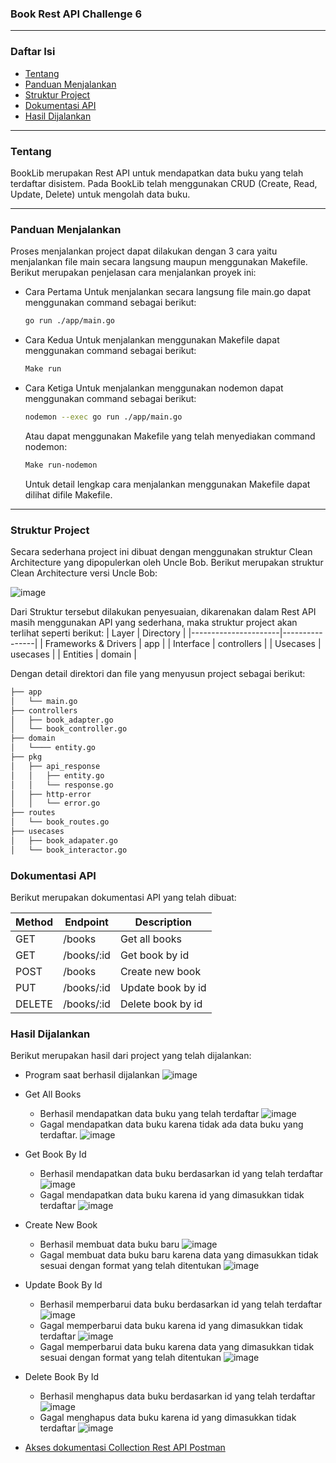 ### Book Rest API Challenge 6
---
### Daftar Isi

- [Tentang](#tentang)
- [Panduan Menjalankan](#panduan-menjalankan)
- [Struktur Project](#struktur-project)
- [Dokumentasi API](#dokumentasi-api)
- [Hasil Dijalankan](#hasil-dijalankan)
---

### Tentang
BookLib merupakan Rest API untuk mendapatkan data buku yang telah terdaftar disistem. Pada BookLib telah menggunakan CRUD (Create, Read, Update, Delete) untuk mengolah data buku.

----
### Panduan Menjalankan

Proses menjalankan project dapat dilakukan dengan 3 cara yaitu menjalankan file main secara langsung maupun menggunakan Makefile. Berikut merupakan penjelasan cara menjalankan proyek ini:
+ Cara Pertama
Untuk menjalankan secara langsung file main.go dapat menggunakan command sebagai berikut:
    ```bash
    go run ./app/main.go
    ```
+ Cara Kedua
Untuk menjalankan menggunakan Makefile dapat menggunakan command sebagai berikut:
    ```bash
    Make run
    ```
+ Cara Ketiga
Untuk menjalankan menggunakan nodemon dapat menggunakan command sebagai berikut:
    ```bash
    nodemon --exec go run ./app/main.go
    ```
    Atau dapat menggunakan Makefile yang telah menyediakan command nodemon:

    ```bash
    Make run-nodemon
    ```
    Untuk detail lengkap cara menjalankan menggunakan Makefile dapat dilihat difile Makefile.

----
### Struktur Project
Secara sederhana project ini dibuat dengan menggunakan struktur Clean Architecture yang dipopulerkan oleh Uncle Bob. Berikut merupakan struktur Clean Architecture versi Uncle Bob:


![image](https://user-images.githubusercontent.com/13291041/102681893-84326980-4208-11eb-8f84-2959e03b89d8.png)


Dari Struktur tersebut dilakukan penyesuaian, dikarenakan dalam Rest API masih menggunakan API yang sederhana, maka struktur project akan terlihat seperti berikut:
| Layer                | Directory      |
|----------------------|----------------|
| Frameworks & Drivers | app            |
| Interface            | controllers    |
| Usecases             | usecases       |
| Entities             | domain         |

Dengan detail direktori dan file yang menyusun project sebagai berikut:

```bash
├── app
│   └── main.go
├── controllers
│   ├── book_adapter.go
│   └── book_controller.go
├── domain
│   └──── entity.go
├── pkg
│   ├── api_response
│   │   ├── entity.go
│   │   └── response.go
│   ├── http-error
│   │   └── error.go
├── routes
│   └── book_routes.go
├── usecases
│   ├── book_adapater.go
│   └── book_interactor.go

```
### Dokumentasi API
Berikut merupakan dokumentasi API yang telah dibuat:

| Method | Endpoint | Description |
|--------|----------|-------------|
| GET    | /books   | Get all books |
| GET    | /books/:id | Get book by id |
| POST   | /books   | Create new book |
| PUT    | /books/:id | Update book by id |
| DELETE | /books/:id | Delete book by id |

### Hasil Dijalankan
Berikut merupakan hasil dari project yang telah dijalankan:

+ Program saat berhasil dijalankan
    ![image](/images/RunningOutput.jpg)

+ Get All Books
    +  Berhasil mendapatkan data buku yang telah terdaftar
    ![image](/images/ResultSuccess/Result_Success_GetAllBooks.jpg)
    +  Gagal mendapatkan data buku karena tidak ada data buku yang terdaftar.
    ![image](/images/ResultFailed/Result_Failed_GetAllBook.jpg)
+ Get Book By Id
    + Berhasil mendapatkan data buku berdasarkan id yang telah terdaftar
    ![image](/images/ResultSuccess/Result_Success_GetBookByID.jpg)
    + Gagal mendapatkan data buku karena id yang dimasukkan tidak terdaftar
    ![image](/images/ResultFailed/Result_Failed_GetBookByID.jpg)
+ Create New Book
    + Berhasil membuat data buku baru
    ![image](/images/ResultSuccess/Result_Success_AddNewBook.jpg)
    + Gagal membuat data buku baru karena data yang dimasukkan tidak sesuai dengan format yang telah ditentukan
    ![image](/images/ResultFailed/Result_Failed_AddBook.jpg)
+ Update Book By Id
    + Berhasil memperbarui data buku berdasarkan id yang telah terdaftar
    ![image](/images/ResultSuccess/Result_Success_UpdateBook.jpg)
    + Gagal memperbarui data buku karena id yang dimasukkan tidak terdaftar
    ![image](/images/ResultFailed/Result_Failed_UpdateBook_BookNotFound.jpg)
    + Gagal memperbarui data buku karena data yang dimasukkan tidak sesuai dengan format yang telah ditentukan
    ![image](/images/ResultFailed/Result_Failed_UpdateBook.jpg)
+ Delete Book By Id
    + Berhasil menghapus data buku berdasarkan id yang telah terdaftar
    ![image](/images/ResultSuccess/Result_Success_DeleteBook.jpg)
    + Gagal menghapus data buku karena id yang dimasukkan tidak terdaftar
    ![image](/images/ResultFailed/Result_Failed_DeleteBook.jpg)
    
+ [Akses dokumentasi Collection Rest API Postman](/BookLib.postman_collection.json)
